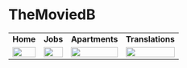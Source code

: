 # TheMoviedB


<table>
  <tr>
    <td><strong>Home</strong></td>
   <td><strong>Jobs</strong></td>
    <td><strong>Apartments</strong></td>
    <td><strong>Translations</strong></td>
  </tr>
  <tr>
    <td><img src="https://raw.githubusercontent.com/Orlandroid/images_for_repos/main/theMovieDb/home.png" width="100%"></td>
    <td><img src="https://raw.githubusercontent.com/Orlandroid/images_for_repos/main/theMovieDb/jobs.png" width="100%"></td>
    <td><img src="https://raw.githubusercontent.com/Orlandroid/images_for_repos/main/theMovieDb/apartments.png" width="100%"></td>
    <td><img src="https://github.com/Orlandroid/images_for_repos/blob/main/theMovieDb/translations.png" width="100%"></td>
  </tr>
</table>
